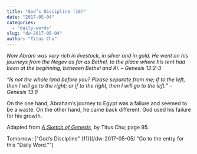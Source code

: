 ```yaml
---
title: "God’s Discipline (10)"
date: "2017-05-04"
categories: 
  - "daily-words"
slug: "dw-2017-05-04"
author: "Titus Chu"
---
```


_Now Abram was very rich in livestock, in silver and in gold. He went on his journeys from the Negev as far as Bethel, to the place where his tent had been at the beginning, between Bethel and Ai._ _– Genesis 13:2-3_

_“Is not the whole land before you? Please separate from me; if to the left, then I will go to the right; or if to the right, then I will go to the left.”_ _– Genesis 13:9_

On the one hand, Abraham’s journey to Egypt was a failure and seemed to be a waste. On the other hand, he came back different. God used his failure for his growth.

Adapted from _[A Sketch of Genesis](/book-gen-sketch/ "Go to the listing for this book.")_, by Titus Chu; page 95.

Tomorrow: ["God’s Discipline" (11)](/dw-2017-05-05/ "Go to the entry for this "Daily Word."")
